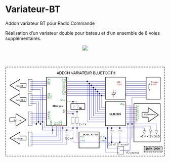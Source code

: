 # Variateur-BT
Addon variateur BT pour Radio Commande 


Réalisation d’un variateur double pour bateau et d’un ensemble de 8 voies supplémentaires.

<p align="center">
  <img src="https://user-images.githubusercontent.com/34236389/84564574-e9da0080-ad62-11ea-916d-185d08b20542.jpg">
  
  </br></br>
  <img src="https://raw.githubusercontent.com/jfs59/Variateur-BT/master/schem.png">
  
</p>
